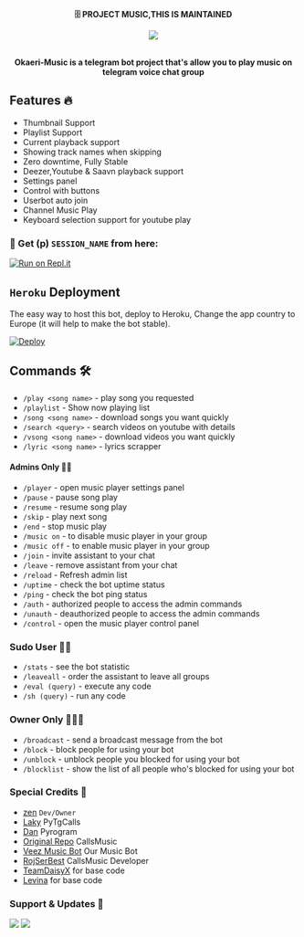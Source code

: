 <p align="center">
    <br><b>🗄️ PROJECT MUSIC,THIS IS MAINTAINED</b><br>
</p>

<p align="center"><a href="https://t.me/OkaeriUserbot"><img src="https://telegra.ph/file/a8f1941705f4de7bb4a0c.jpg"></a></p>
<p align="center">
    <br><b>Okaeri-Music is a telegram bot project that's allow you to play music on telegram voice chat group</b><br>
</p>

<h2> Features 🔥 </h2>

- Thumbnail Support
- Playlist Support
- Current playback support
- Showing track names when skipping
- Zero downtime, Fully Stable
- Deezer,Youtube & Saavn playback support
- Settings panel
- Control with buttons
- Userbot auto join
- Channel Music Play
- Keyboard selection support for youtube play

### 🧪 Get (p)  `SESSION_NAME` from here:

[![Run on Repl.it](https://repl.it/badge/github/ChankitSaini/GenerateStringSession)](https://replit.com/@Wahyu2131/String-Okaeri-Userbot)

## `Heroku` Deployment 
The easy way to host this bot, deploy to Heroku, Change the app country to Europe (it will help to make the bot stable).

[![Deploy](https://www.herokucdn.com/deploy/button.svg)](https://heroku.com/deploy?template=https://github.com/Wahyu213/Okaeri-Music)


## Commands 🛠

- `/play <song name>` - play song you requested
- `/playlist` - Show now playing list
- `/song <song name>` - download songs you want quickly
- `/search <query>` - search videos on youtube with details
- `/vsong <song name>` - download videos you want quickly
- `/lyric <song name>` - lyrics scrapper

#### Admins Only 👷‍♂️
- `/player` - open music player settings panel
- `/pause` - pause song play
- `/resume` - resume song play
- `/skip` - play next song
- `/end` - stop music play
- `/music on` - to disable music player in your group
- `/music off` - to enable music player in your group
- `/join` - invite assistant to your chat
- `/leave` - remove assistant from your chat
- `/reload` - Refresh admin list
- `/uptime` - check the bot uptime status
- `/ping` - check the bot ping status
- `/auth` - authorized people to access the admin commands
- `/unauth` - deauthorized people to access the admin commands
- `/control` - open the music player control panel

### Sudo User 🧙‍♂️
- `/stats` - see the bot statistic
- `/leaveall` - order the assistant to leave all groups
- `/eval (query)` - execute any code
- `/sh (query)` - run any code

### Owner Only 👨🏻‍✈️
- `/broadcast` - send a broadcast message from the bot
- `/block` - block people for using your bot
- `/unblock` - unblock people you blocked for using your bot
- `/blocklist` - show the list of all people who's blocked for using your bot

### Special Credits 💖
- [zen](https://github.com/Wahyu213)  `Dev/Owner `
- [Laky](https://github.com/Laky-64) PyTgCalls
- [Dan](https://github.com/delivrance) Pyrogram
- [Original Repo](https://github.com/callsmusic/callsmusic) CallsMusic
- [Veez Music Bot](https://t.me/veezmusicbot) Our Music Bot
- [RojSerBest](https://github.com/rojserbest) CallsMusic Developer
- [TeamDaisyX](https://github.com/TeamDaisyX) for base code
- [Levina](https://github.com/levina-lab) for base code

### Support & Updates 🎑
<a href="https://t.me/OkaeriUserbot"><img src="https://img.shields.io/badge/Join-Group%20Support-blue.svg?style=for-the-badge&logo=Telegram"></a> <a href="https://t.me/nbzoning"><img src="https://img.shields.io/badge/Join-Updates%20Channel-blue.svg?style=for-the-badge&logo=Telegram"></a>

